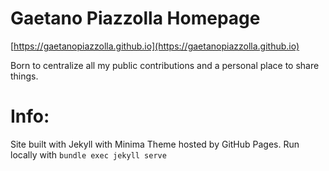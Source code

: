 # Gaetano Piazzolla Homepage

[https://gaetanopiazzolla.github.io](https://gaetanopiazzolla.github.io)

Born to centralize all my public contributions and a personal place to share things.

# Info:

Site built with Jekyll with Minima Theme hosted by GitHub Pages.
Run locally with `bundle exec jekyll serve`
